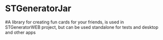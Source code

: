 # STGeneratorJar

#A library for creating fun cards for your friends, is used in STGeneratorWEB project, but can be used standalone for tests and desktop and other apps